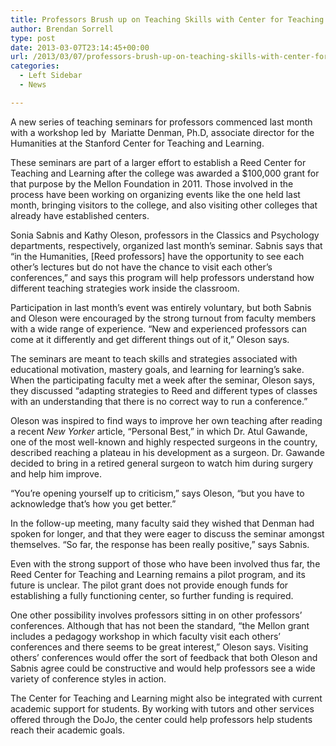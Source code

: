 ```yaml
---
title: Professors Brush up on Teaching Skills with Center for Teaching and Learning
author: Brendan Sorrell
type: post
date: 2013-03-07T23:14:45+00:00
url: /2013/03/07/professors-brush-up-on-teaching-skills-with-center-for-teaching-and-learning/
categories:
  - Left Sidebar
  - News

---
```

A new series of teaching seminars for professors commenced last month with a workshop led by  Mariatte Denman, Ph.D, associate director for the Humanities at the Stanford Center for Teaching and Learning.

These seminars are part of a larger effort to establish a Reed Center for Teaching and Learning after the college was awarded a $100,000 grant for that purpose by the Mellon Foundation in 2011. Those involved in the process have been working on organizing events like the one held last month, bringing visitors to the college, and also visiting other colleges that already have established centers.

Sonia Sabnis and Kathy Oleson, professors in the Classics and Psychology departments, respectively, organized last month’s seminar. Sabnis says that “in the Humanities, [Reed professors] have the opportunity to see each other’s lectures but do not have the chance to visit each other’s conferences,” and says this program will help professors understand how different teaching strategies work inside the classroom.

Participation in last month’s event was entirely voluntary, but both Sabnis and Oleson were encouraged by the strong turnout from faculty members with a wide range of experience. “New and experienced professors can come at it differently and get different things out of it,” Oleson says.

The seminars are meant to teach skills and strategies associated with educational motivation, mastery goals, and learning for learning’s sake. When the participating faculty met a week after the seminar, Oleson says, they discussed “adapting strategies to Reed and different types of classes with an understanding that there is no correct way to run a conference.”

Oleson was inspired to find ways to improve her own teaching after reading a recent _New Yorker_ article, “Personal Best,” in which Dr. Atul Gawande, one of the most well-known and highly respected surgeons in the country, described reaching a plateau in his development as a surgeon. Dr. Gawande decided to bring in a retired general surgeon to watch him during surgery and help him improve.

“You’re opening yourself up to criticism,” says Oleson, “but you have to acknowledge that’s how you get better.”

In the follow-up meeting, many faculty said they wished that Denman had spoken for longer, and that they were eager to discuss the seminar amongst themselves. “So far, the response has been really positive,” says Sabnis.

Even with the strong support of those who have been involved thus far, the Reed Center for Teaching and Learning remains a pilot program, and its future is unclear. The pilot grant does not provide enough funds for establishing a fully functioning center, so further funding is required.

One other possibility involves professors sitting in on other professors’ conferences. Although that has not been the standard, “the Mellon grant includes a pedagogy workshop in which faculty visit each others’ conferences and there seems to be great interest,” Oleson says. Visiting others’ conferences would offer the sort of feedback that both Oleson and Sabnis agree could be constructive and would help professors see a wide variety of conference styles in action.

The Center for Teaching and Learning might also be integrated with current academic support for students. By working with tutors and other services offered through the DoJo, the center could help professors help students reach their academic goals.